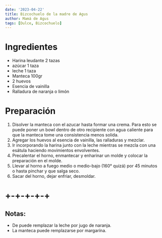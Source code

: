 ```yaml
---
date: '2023-04-22'
title: Bizcochuelo de la madre de Agus
author: Mamá de Agus
tags: [Dulce, Bizcochuelo]
---
```




# Ingredientes
- Harina leudante 2 tazas
- azúcar 1 taza
- leche 1 taza
- Manteca 100gr
- 2 huevos
- Esencia de vainilla
- Ralladura de naranja o limón



# Preparación
1. Disolver la manteca con el azucar hasta formar una crema. Para esto se puede poner un bowl dentro de otro recipiente con agua caliente para que la manteca tome una consistencia menos solida. 
2. Agregar los huevos al esencia de vainilla, las ralladuras y mezclar.
3. Ir incorporando la harina junto con la leche mientras se mezcla con una esátula haciendo movimientos envolventes.
4. Precalentar el horno, enmantecar y enharinar un molde y colocar la preparación en el molde.
5. Llevar al horno a fuego medio o medio-bajo (160° quizá) por 45 minutos o hasta pinchar y que salga seco.
6. Sacar del horno, dejar enfriar, desmoldar.

# +-+-+-+-+

## Notas:
- De puede remplazar la leche por jugo de naranja.
- La manteca puede remplazarse por margarína.
